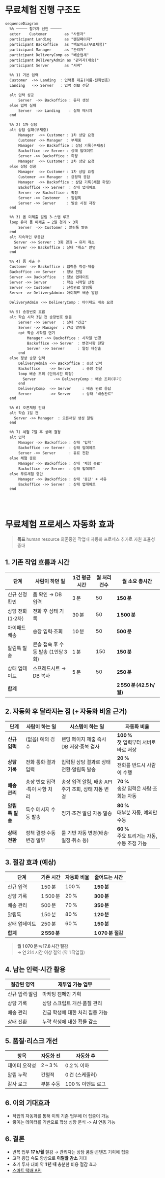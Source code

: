 # 무료체험 진행 구조도

```mermaid
sequenceDiagram
  %% ───── 참가자 선언 ─────
  actor    Customer        as "사용자"
  participant Landing      as "렌딩페이지"
  participant Backoffice   as "백오피스(무료체험)"
  participant Manager      as "관리자"
  participant DeliveryComp as "배송업체"
  participant DeliveryAdmin as "관리자(배송)"
  participant Server       as "서버"

  %% 1) 기본 입력
  Customer  ->> Landing  : 입력폼 제출(이름·전화번호)
  Landing   ->> Server   : 입력 정보 전달

  alt 입력 성공
      Server  ->> Backoffice : 유저 생성
  else 입력 실패
      Server  ->> Landing    : 실패 메시지
  end

  %% 2) 1차 상담
  alt 상담 실패(부재중)
      Manager  ->> Customer : 1차 상담 요청
      Customer ->> Manager  : 부재중
      Manager  ->> Backoffice : 상담 기록(부재중)
      Backoffice ->> Server : 상태 업데이트
      Server ->> Backoffice : 확정
      Manager  ->> Customer : 2차 상담 요청
  else 상담 성공
      Manager  ->> Customer : 1차 상담 요청
      Customer ->> Manager  : 긍정적 응답
      Manager  ->> Backoffice : 상담 기록(체험 확정)
      Backoffice ->> Server  : 상태 업데이트
      Server ->> Backoffice : 확정
      Server ->> Customer   : 알림톡
      Server ->> Server     : 발송 시점 저장
  end

  %% 3) 폼 미제출 알림 3‑스텝 루프
  loop 유저 폼 미제출 → 2일 경과 × 3회
      Server  ->> Customer : 알림톡 발송
  end
  alt 지속적인 무응답
    Server ->> Server : 3회 경과 → 유저 취소
    Server ->> Backoffice : 상태 "취소" 반영
  end

  %% 4) 폼 제출 후
  Customer ->> Backoffice : 입력폼 작성·제출
  Backoffice ->> Server   : 정보 전달
  Server ->> Backoffice   : 정보 업데이트
  Server ->> Server       : 학습 시작일 산정
  Server ->> Customer     : 신청완료 알림톡
  Server ->> DeliveryAdmin: 아이패드 배송 알림

  DeliveryAdmin ->> DeliveryComp : 아이패드 배송 요청

  %% 5) 송장번호 흐름
  alt 학습 시작 3일 전 송장번호 없음
      Server ->> Server   : 상태 "긴급"
      Server ->> Manager  : 긴급 알림톡
      opt 학습 시작일 연기
          Manager ->> Backoffice : 시작일 변경
          Backoffice ->> Server  : 변경사항 전달
          Server ->> Server      : 일정 재산출
      end
  else 정상 송장 입력
      DeliveryAdmin ->> Backoffice : 송장 입력
      Backoffice    ->> Server     : 송장 전달
      loop 배송 조회 (단위시간 미정)
        Server        ->> DeliveryComp : 배송 조회(주기)
      end
      DeliveryComp  ->> Server     : 배송 완료 응답
      Server        ->> Server     : 상태 "배송완료"
  end

  %% 6) 오픈채팅 안내
  alt 학습 1일 전
    Server ->> Manager  : 오픈채팅 생성 알림
  end

  %% 7) 체험 7일 후 상태 결정
  alt 입학
      Manager ->> Backoffice : 상태 '입학'
      Backoffice ->> Server  : 상태 업데이트
      Server ->> Server      : 유료 전환
  else 체험 종료
      Manager ->> Backoffice : 상태 '체험 종료'
      Backoffice ->> Server  : 상태 업데이트
  else 무료체험 중단
      Manager ->> Backoffice : 상태 '중단' + 사유
      Backoffice ->> Server  : 상태 업데이트
  end

```

<br />
<br />

# 무료체험 프로세스 자동화 효과

> **목표**
> human resource 의존중인 작업내 자동화 프로세스 추가로 자원 효율성 증대

## 1. 기존 작업 흐름과 시간

| 단계             | 사람이 하던 일                     | 1건 평균 시간 | 월 처리 건수 | 월 소요 총시간           |
| ---------------- | ---------------------------------- | ------------- | ------------ | ------------------------ |
| 신규 신청 확인   | 폼 확인 → DB 입력                  | 3 분          | 50           | **150 분**               |
| 상담 전화(1·2차) | 전화 후 상태 기록                  | 30 분         | 50           | **1 500 분**             |
| 아이패드 배송    | 송장 입력·조회                     | 10 분         | 50           | **500 분**               |
| 알림톡 발송      | 콘솔 접속 후 수동 발송 (1인당 3회) | 1 분          | 150          | **150 분**               |
| 상태 업데이트    | 스프레드시트 → DB 복사             | 5 분          | 50           | **250 분**               |
| **합계**         |                                    |               |              | **2 550 분 (42.5 h/월)** |

## 2. 자동화 후 달라지는 점 (+ 자동화 비율 근거)

| 단계            | 사람이 하는 일                | 시스템이 하는 일                                   | 자동화 비율                                    |
| --------------- | ----------------------------- | -------------------------------------------------- | ---------------------------------------------- |
| **신규 입력**   | (없음) 예외 검수              | 렌딩 페이지 제출 즉시 DB 저장·중복 검사            | **100 %**<br>첫 입력부터 서버로 바로 저장      |
| **상담 기록**   | 전화 통화·결과 입력           | 입력된 상담 결과로 상태 전환·알림톡 발송           | **20 %**<br>전화를 반드시 사람이 수행          |
| **배송 관리**   | 송장 번호 입력·특이 사항 처리 | 송장 입력 알림, 배송 API 주기 조회, 상태 자동 변경 | **70 %**<br>송장 입력은 사람·조회는 자동       |
| **알림톡 발송** | 특수 메시지 수동 발송         | 정기·조건 알림 자동 발송                           | **80 %**<br>대부분 자동, 예외만 수동           |
| **상태 전환**   | 정책 결정·수동 변경 일부      | 룰 기반 자동 변경(배송·일정·취소 등)               | **60 %**<br>주요 트리거는 자동, 수동 조정 가능 |

## 3. 절감 효과 (예상)

| 단계          | 기존 시간    | 자동화 비율 | **줄어드는 시간** |
| ------------- | ------------ | ----------- | ----------------- |
| 신규 입력     | 150 분       | 100 %       | **150 분**        |
| 상담 기록     | 1 500 분     | 20 %        | **300 분**        |
| 배송 관리     | 500 분       | 70 %        | **350 분**        |
| 알림톡        | 150 분       | 80 %        | **120 분**        |
| 상태 업데이트 | 250 분       | 60 %        | **150 분**        |
| **합계**      | **2 550 분** |             | **1 070 분 절감** |

> **월 1 070 분 ≒ 17.8 시간 절감**  
> → 연 214 시간 이상 절약 (약 1 작업월)

## 4. 남는 인력·시간 활용

| 절감된 영역    | 재투입 가능 업무                |
| -------------- | ------------------------------- |
| 신규 입력·알림 | 마케팅 캠페인 기획              |
| 상담 기록      | 상담 스크립트 개선·품질 관리    |
| 배송 관리      | 긴급 학생에 대한 처리 집중 가능 |
| 상태 전환      | 누락 학생에 대한 확률 감소      |

## 5. 품질·리스크 개선

| 항목          | 자동화 전 | 자동화 후         |
| ------------- | --------- | ----------------- |
| 데이터 오작성 | 2 ~ 3 %   | 0.2 % 이하        |
| 알림 누락     | 간헐적    | 0 건 (스케줄러)   |
| 감사 로그     | 부분 수동 | 100 % 이벤트 로그 |

## 6. 이외 기대효과

- 작업의 자동화를 통해 이외 기존 업무에 더 집중이 가능
- 쌓이는 데이터를 기반으로 학생 성향 분석 -> AI 연동 가능

## 6. 결론

- 반복 업무 **17 h/월** 절감 → 관리자는 상담 품질·콘텐츠 기획에 집중
- 고객 응답 속도 향상으로 **이탈률 감소** 기대
- 초기 투자 대비 약 **1 년 내** 충분한 비용 절감 효과
- [스마트 택배 API](https://tracking.sweettracker.co.kr/#price)
